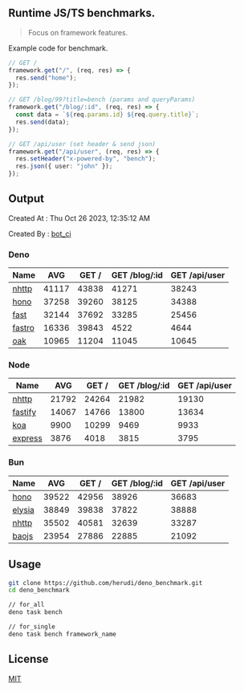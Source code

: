 ## Runtime JS/TS benchmarks.

> Focus on framework features.

Example code for benchmark.
```ts
// GET /
framework.get("/", (req, res) => {
  res.send("home");
});

// GET /blog/99?title=bench (params and queryParams)
framework.get("/blog/:id", (req, res) => {
  const data = `${req.params.id} ${req.query.title}`;
  res.send(data);
});

// GET /api/user (set header & send json)
framework.get("/api/user", (req, res) => {
  res.setHeader("x-powered-by", "bench");
  res.json({ user: "john" });
});
```

## Output
Created At : Thu Oct 26 2023, 12:35:12 AM

Created By : [bot_ci](https://github.com/herudi/deno_benchmarks/commits?author=github-actions%5Bbot%5D)


### Deno
|Name|AVG|GET /|GET /blog/:id|GET /api/user|
|----|----|----|----|----|
|[nhttp](https://github.com/nhttp/nhttp)|41117|43838|41271|38243|
|[hono](https://github.com/honojs/hono)|37258|39260|38125|34388|
|[fast](https://github.com/danteissaias/fast)|32144|37692|33285|25456|
|[fastro](https://github.com/fastrodev/fastro)|16336|39843|4522|4644|
|[oak](https://github.com/oakserver/oak)|10965|11204|11045|10645|
  


### Node
|Name|AVG|GET /|GET /blog/:id|GET /api/user|
|----|----|----|----|----|
|[nhttp](https://github.com/nhttp/nhttp)|21792|24264|21982|19130|
|[fastify](https://github.com/fastify/fastify)|14067|14766|13800|13634|
|[koa](https://github.com/koajs/koa)|9900|10299|9469|9933|
|[express](https://github.com/expressjs/express)|3876|4018|3815|3795|
  


### Bun
|Name|AVG|GET /|GET /blog/:id|GET /api/user|
|----|----|----|----|----|
|[hono](https://github.com/honojs/hono)|39522|42956|38926|36683|
|[elysia](https://github.com/elysiajs/elysia)|38849|39838|37822|38888|
|[nhttp](https://github.com/nhttp/nhttp)|35502|40581|32639|33287|
|[baojs](https://github.com/mattreid1/baojs)|23954|27886|22885|21092|
  



## Usage

```bash
git clone https://github.com/herudi/deno_benchmark.git
cd deno_benchmark

// for_all
deno task bench

// for_single
deno task bench framework_name
```

## License

[MIT](LICENSE)

